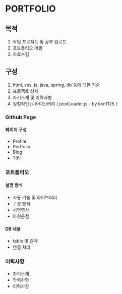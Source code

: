 # PORTFOLIO

## 목적
1. 작업 프로젝트 및 공부 업로드
2. 포트폴리오 어필
3. 자료수집

## 구성
1. html, css, js, java, spring, db 등에 대한 기술
2. 프로젝트 상세
3. 자기소개 및 이력사항
4. 실험적인 js 라이브러리 ( postLoader.js - by kkn1125 )

### Github Page

#### 페이지 구성
   - Profile
   - Portfolio
   - Blog
   - 기타

### 포트폴리오

#### 설명 방식
   - 사용 기술 및 라이브러리
   - 구성 방식
   - 시연영상
   - 아쉬운점
#### DB 내용
   - table 및 관계
   - 연결 처리

### 이력사항
   - 자기소개
   - 학력사항
   - 이력사항
